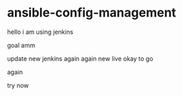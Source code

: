 # ansible-config-management

hello i am using jenkins

goal amm

update new jenkins
again
again new live 
okay to go

again

try now


